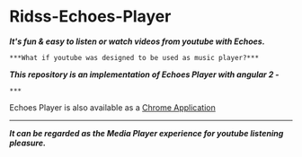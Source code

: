 # Ridss-Echoes-Player

***It's fun & easy to listen or watch videos from youtube with Echoes.***


	***What if youtube was designed to be used as music player?***


***This repository is an implementation of Echoes Player with angular 2 -***


	***
Echoes Player is also available as a [Chrome Application](https://chrome.google.com/webstore/detail/echoes-player/aaenpaopfebcmdaegggjbkhaedlbbkde)

***


***It can be regarded as the Media Player experience for youtube listening pleasure.***

